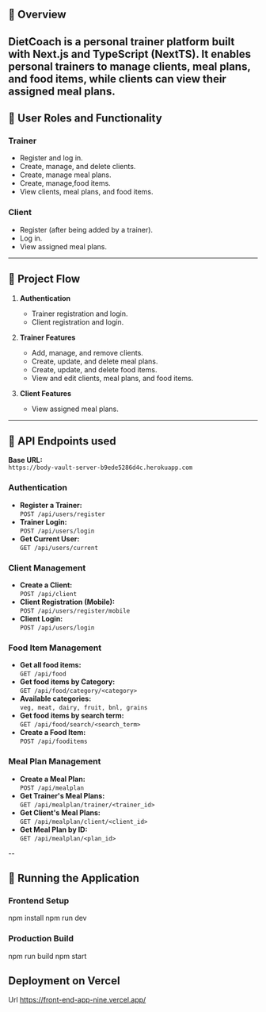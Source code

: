 
## 📌 Overview
DietCoach is a **personal trainer platform** built with **Next.js and TypeScript (NextTS)**. It enables personal trainers to **manage clients, meal plans, and food items**, while clients can **view their assigned meal plans**.
---
## 📖 User Roles and Functionality

### **Trainer**
- Register and log in.
- Create, manage, and delete clients.
- Create, manage meal plans.
- Create, manage,food items.
- View clients, meal plans, and food items.

### **Client**
- Register (after being added by a trainer).
- Log in.
- View assigned meal plans.
---

## 📌 Project Flow

1. **Authentication**
   - Trainer registration and login.
   - Client registration and login.

2. **Trainer Features**
   - Add, manage, and remove clients.
   - Create, update, and delete meal plans.
   - Create, update, and delete food items.
   - View and edit clients, meal plans, and food items.

3. **Client Features**
   - View assigned meal plans.

---

## 📌 API Endpoints used

**Base URL:**  
`https://body-vault-server-b9ede5286d4c.herokuapp.com`

### **Authentication**
- **Register a Trainer:**  
  `POST /api/users/register`
- **Trainer Login:**  
  `POST /api/users/login`
- **Get Current User:**  
  `GET /api/users/current`

### **Client Management**
- **Create a Client:**  
  `POST /api/client`
- **Client Registration (Mobile):**  
  `POST /api/users/register/mobile`
- **Client Login:**  
  `POST /api/users/login`

### **Food Item Management**
- **Get all food items:**  
  `GET /api/food`
- **Get food items by Category:**  
  `GET /api/food/category/<category>`
- **Available categories:**  
  `veg, meat, dairy, fruit, bnl, grains`
- **Get food items by search term:**  
  `GET /api/food/search/<search_term>`
- **Create a Food Item:**  
  `POST /api/fooditems`

### **Meal Plan Management**
- **Create a Meal Plan:**  
  `POST /api/mealplan`
- **Get Trainer's Meal Plans:**  
  `GET /api/mealplan/trainer/<trainer_id>`
- **Get Client's Meal Plans:**  
  `GET /api/mealplan/client/<client_id>`
- **Get Meal Plan by ID:**  
  `GET /api/mealplan/<plan_id>`

--
## 🚀 Running the Application

### **Frontend Setup**
npm install
npm run dev

### **Production Build**
npm run build
npm start

## Deployment on Vercel
Url https://front-end-app-nine.vercel.app/
